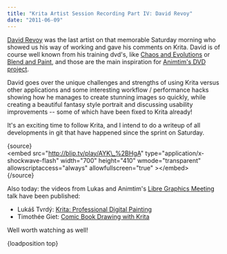 ```yaml
---
title: "Krita Artist Session Recording Part IV: David Revoy"
date: "2011-06-09"
---
```


[David Revoy](http://www.davidrevoy.com/) was the last artist on that memorable Saturday morning who showed us his way of working and gave his comments on Krita. David is of course well known from his training dvd's, like [Chaos and Evolutions](http://www.blender3d.org/e-shop/product_info_n.php?products_id=122) or [Blend and Paint](http://www.blender3d.org/e-shop/product_info_n.php?products_id=134), and those are the main inspiration for [Animtim's DVD project](http://krita.org/component/content/article/10-news/81-become-part-of-kritas-first-training-dvd).

David goes over the unique challenges and strengths of using Krita versus other applications and some interesting workflow / performance hacks showing how he manages to create stunning images so quickly, while creating a beautiful fantasy style portrait and discussing usability improvements -- some of which have been fixed to Krita already!  

It's an exciting time to follow Krita, and I intend to do a writeup of all developments in git that have happened since the sprint on Saturday.  

{source}  
<embed src="http://blip.tv/play/AYK\_%2BHgA" type="application/x-shockwave-flash" width="700" height="410" wmode="transparent" allowscriptaccess="always" allowfullscreen="true" \></embed\>  
{/source}

Also today: the videos from Lukas and Animtim's [Libre Graphics Meeting](http://libregraphicsmeeting.org) talk have been published:

- Lukáš Tvrdý: [Krita: Professional Digital Painting](http://river-valley.tv/krita-professional-digital-painting/)
- Timothée Giet: [Comic Book Drawing with Krita](http://river-valley.tv/comic-book-drawing-with-krita/)

Well worth watching as well!  

{loadposition top}

